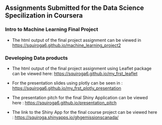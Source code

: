 ## Assignments Submitted for the Data Science Specilization in Coursera

### Intro to Machine Learning Final Project

* The html output of the final project assignment can be viewed in
https://squiroga6.github.io/machine_learning_project2

### Developing Data products

* The html output of the final project assignment using Leaflet package can be viewed here:
https://squiroga6.github.io/my_frst_leaflet

* For the presentation slides using plotly can be seen in : https://squiroga6.github.io/my_frst_plotly_presentation

* The presentation pitch for the final Shiny Application can be viewed here : https://squiroga6.github.io/presentation_pitch

* The link to the Shiny App for the final course project can be viewed here : https://squiroga.shinyapps.io/ghgemissionscanada/
